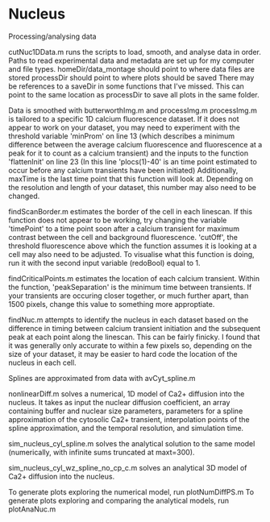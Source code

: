 # Nucleus
Processing/analysing data

cutNuc1DData.m runs the scripts to load, smooth, and analyse data in order. Paths to read experimental data and metadata are set up for my computer and file types.
	homeDir/data_montage should point to where data files are stored
	processDir should point to where plots should be saved
	There may be references to a saveDir in some functions that I've missed. This can point to the same location as processDir to save all plots in the same folder.
	
Data is smoothed with butterworthImg.m and processImg.m
	processImg.m is tailored to a specific 1D calcium fluorescence dataset. If it does not appear to work on your dataset, you may need to experiment with the threshold variable 'minProm' on line 13 (which describes a minimum difference between the average calcium fluorescence and fluorescence at a peak for it to count as a calcium transient) and the inputs to the function 'flattenInit' on line 23 (In this line 'plocs(1)-40' is an time point estimated to occur before any calcium transients have been initiated)
	Additionally, maxTime is the last time point that this function will look at. Depending on the resolution and length of your dataset, this number may also need to be changed.
	
findScanBorder.m estimates the border of the cell in each linescan. 
	If this function does not appear to be working, try changing the variable 'timePoint' to a time point soon after a calcium transient for maximum contrast between the cell and background fluorescence.
	'cutOff', the threshold fluorescence above which the function assumes it is looking at a cell may also need to be adjusted. To visualise what this function is doing, run it with the second input variable (redoBool) equal to 1.

findCriticalPoints.m estimates the location of each calcium transient. 
	Within the function, 'peakSeparation' is the minimum time between transients. If your transients are occuring closer together, or much further apart, than 1500 pixels, change this value to something more approptiate.
	
findNuc.m attempts to identify the nucleus in each dataset based on the difference in timing between calcium transient initiation and the subsequent peak at each point along the linescan. This can be fairly finicky. I found that it was generally only accurate to within a few pixels so, depending on the size of your dataset, it may be easier to hard code the location of the nucleus in each cell.
	
Splines are approximated from data with avCyt_spline.m 

nonlinearDiff.m solves a numerical, 1D model of Ca2+ diffusion into the nucleus. It takes as input the nuclear diffusion coefficient, an array containing buffer and nuclear size parameters, parameters for a spline approximation of the cytosolic Ca2+ transient, interpolation points of the spline approximation, and the temporal resolution, and simulation time.

sim_nucleus_cyl_spline.m solves the analytical solution to the same model (numerically, with infinite sums truncated at maxt=300).

sim_nucleus_cyl_wz_spline_no_cp_c.m solves an analytical 3D model of Ca2+ diffusion into the nucleus.

To generate plots exploring the numerical model, run plotNumDiffPS.m
To generate plots exploring and comparing the analytical models, run plotAnaNuc.m

